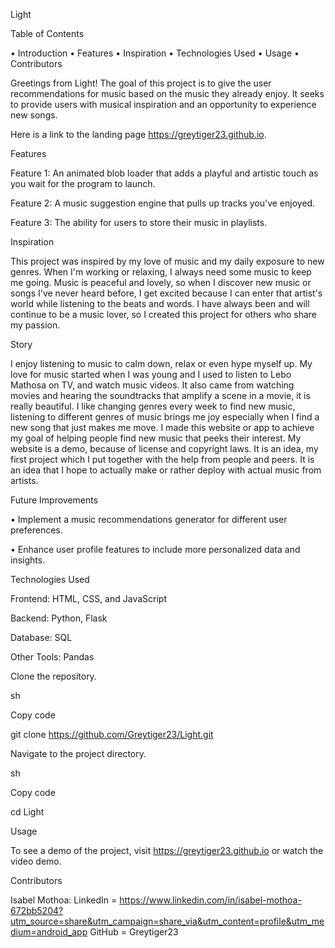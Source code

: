 Light

Table of Contents

• Introduction
• Features
• Inspiration
• Technologies Used
• Usage
• Contributors

Greetings from Light! The goal of this project is to give the user recommendations for music based on the music they already enjoy. It seeks to provide users with musical inspiration and an opportunity to experience new songs. 

Here is a link to the landing page https://greytiger23.github.io. 

Features

Feature 1: An animated blob loader that adds a playful and artistic touch as you wait for the program to launch.

Feature 2: A music suggestion engine that pulls up tracks you've enjoyed.

Feature 3: The ability for users to store their music in playlists.

Inspiration

This project was inspired by my love of music and my daily exposure to new genres. When I'm working or relaxing, I always need some music to keep me going. Music is peaceful and lovely, so when I discover new music or songs I've never heard before, I get excited because I can enter that artist's world while listening to the beats and words. I have always been and will continue to be a music lover, so I created this project for others who share my passion.

Story

I enjoy listening to music to calm down, relax or even hype myself up. My love for music started when I was young and I used to listen to Lebo Mathosa on TV, and watch music videos. It also came from watching movies and hearing the soundtracks that amplify a scene in a movie, it is really beautiful. I like changing genres every week to find new music, listening to different genres of music brings me joy especially when I find a new song that just makes me move. I made this website or app to achieve my goal of helping people find new music that peeks their interest. My website is a demo, because of license and copyright laws. It is an idea, my first project which I put together with the help from people and peers. It is an idea that I hope to actually make or rather deploy with actual music from artists.

Future Improvements

• Implement a music recommendations generator for different user preferences.

• Enhance user profile features to include more personalized data and insights.

Technologies Used

Frontend: HTML, CSS, and JavaScript

Backend: Python, Flask

Database: SQL

Other Tools: Pandas

Clone the repository.

sh

Copy code

git clone https://github.com/Greytiger23/Light.git

Navigate to the project directory.

sh

Copy code

cd Light

Usage

To see a demo of the project, visit https://greytiger23.github.io or watch the video demo.


Contributors

Isabel Mothoa:
LinkedIn = https://www.linkedin.com/in/isabel-mothoa-672bb5204?utm_source=share&utm_campaign=share_via&utm_content=profile&utm_medium=android_app
GitHub = Greytiger23
